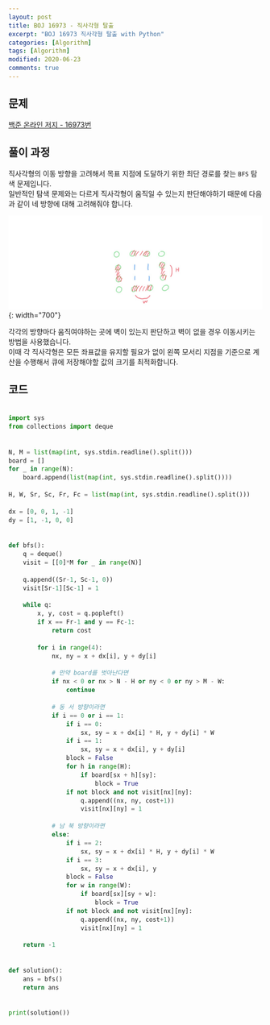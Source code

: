 ```yaml
---
layout: post
title: BOJ 16973 - 직사각형 탈출
excerpt: "BOJ 16973 직사각형 탈출 with Python"
categories: [Algorithm]
tags: [Algorithm]
modified: 2020-06-23
comments: true
---
```


## 문제
[백준 온라인 저지 - 16973번](https://www.acmicpc.net/problem/16973)

## 풀이 과정
직사각형의 이동 방향을 고려해서 목표 지점에 도달하기 위한 최단 경로를 찾는 `BFS` 탐색 문제입니다. <br>
일반적인 탐색 문제와는 다르게 직사각형이 움직일 수 있는지 판단해야하기 때문에 다음과 같이 네 방향에 대해 고려해줘야 합니다. <br>

![이미지](/img/boj/boj-16973.jpg){: width="700"}

각각의 방향마다 움직여야하는 곳에 벽이 있는지 판단하고 벽이 없을 경우 이동시키는 방법을 사용했습니다. <br>
이때 각 직사각형은 모든 좌표값을 유지할 필요가 없이 왼쪽 모서리 지점을 기준으로 계산을 수행해서 큐에 저장해야할 값의 크기를 최적화합니다. <br>


## 코드

~~~ python

import sys
from collections import deque


N, M = list(map(int, sys.stdin.readline().split()))
board = []
for _ in range(N):
    board.append(list(map(int, sys.stdin.readline().split())))

H, W, Sr, Sc, Fr, Fc = list(map(int, sys.stdin.readline().split()))

dx = [0, 0, 1, -1]
dy = [1, -1, 0, 0]


def bfs():
    q = deque()
    visit = [[0]*M for _ in range(N)]

    q.append((Sr-1, Sc-1, 0))
    visit[Sr-1][Sc-1] = 1

    while q:
        x, y, cost = q.popleft()
        if x == Fr-1 and y == Fc-1:
            return cost

        for i in range(4):
            nx, ny = x + dx[i], y + dy[i]

            # 만약 board를 벗아난다면
            if nx < 0 or nx > N - H or ny < 0 or ny > M - W:
                continue

            # 동 서 방향이라면
            if i == 0 or i == 1:
                if i == 0:
                    sx, sy = x + dx[i] * H, y + dy[i] * W
                if i == 1:
                    sx, sy = x + dx[i], y + dy[i]
                block = False
                for h in range(H):
                    if board[sx + h][sy]:
                        block = True
                if not block and not visit[nx][ny]:
                    q.append((nx, ny, cost+1))
                    visit[nx][ny] = 1

            # 남 북 방향이라면
            else:
                if i == 2:
                    sx, sy = x + dx[i] * H, y + dy[i] * W
                if i == 3:
                    sx, sy = x + dx[i], y
                block = False
                for w in range(W):
                    if board[sx][sy + w]:
                        block = True
                if not block and not visit[nx][ny]:
                    q.append((nx, ny, cost+1))
                    visit[nx][ny] = 1

    return -1


def solution():
    ans = bfs()
    return ans


print(solution())

~~~